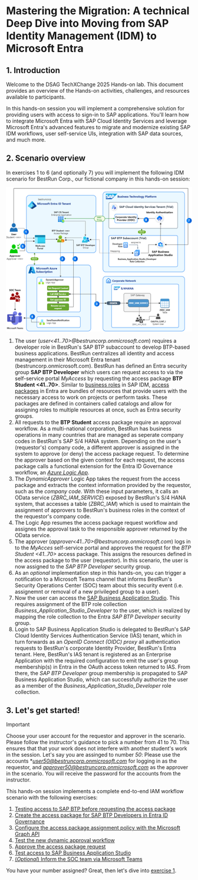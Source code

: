 # Mastering the Migration: A technical Deep Dive into Moving from SAP Identity Management (IDM) to Microsoft Entra
## 1. Introduction
Welcome to the DSAG TechXChange 2025 Hands-on lab. This document provides an overview of the Hands-on activities, challenges, and resources available to participants.

In this hands-on session you will implement a comprehensive solution for providing users with access to sign-in to SAP applications. You'll learn how to integrate Microsoft Entra with SAP Cloud Identity Services and leverage Microsoft Entra's advanced features to migrate and modernize existing SAP IDM workflows, user self-service UIs, integration with SAP data sources, and much more.

## 2. Scenario overview
In exercises 1 to 6 (and optionally 7) you will implement the following IDM scenario for BestRun Corp., our fictional company in this hands-on session:

![scenario](./img/scenario.png)

1. The user (*user<41..70>@bestruncorp.onmicrosoft.com*) requires a developer role in BestRun's SAP BTP subaccount to develop BTP-based business applications. BestRun centralizes all identity and access management in their Microsoft Entra tenant (bestruncorp.onmicrosoft.com). BestRun has defined an Entra security group **SAP BTP Developer** which users can request access to via the self-service portal *MyAccess* by requesting the access package **BTP Student \<41..70\>**. Similar to [business roles](https://help.sap.com/docs/SAP_IDENTITY_MANAGEMENT/4773a9ae1296411a9d5c24873a8d418c/d09544573d834cde9b9ee1d6c3120dcf.html?q=Business+Role#business-roles) in SAP IDM, [access packages](https://learn.microsoft.com/en-us/entra/id-governance/entitlement-management-overview) in Entra are bundles of resources that provide users with the necessary access to work on projects or perform tasks. These packages are defined in containers called catalogs and allow for assigning roles to multiple resources at once, such as Entra security groups.
1. All requests to the **BTP Student** access package require an approval workflow. As a multi-national corporation, BestRun has business operations in many countries that are managed as seperate company codes in BestRun's SAP S/4 HANA system. Depending on the user's (requestor's) company code, a different approver is assigned in the system to approve (or deny) the access package request. To determine the approver based on the given context for each request, the access package calls a functional extension for the Entra ID Governance workflow, an [*Azure Logic App*](https://learn.microsoft.com/en-us/azure/logic-apps/logic-apps-overview).
1. The *DynamicApprover* Logic App takes the request from the access package and extracts the context information provided by the requestor, such as the *company code*. With these input parameters, it calls an OData service (*ZBRC_IAM_SERVICE*) exposed by BestRun's S/4 HANA system, that accesses a table (*ZBRC_IAM*) which is used to maintain the assignment of approvers to BestRun's business roles in the context of the requestor's company code.
1. The Logic App resumes the access package request workflow and assignes the approval task to the responsible approver returned by the OData service.
1. The approver (*approver<41..70>@bestruncorp.onmicrosoft.com*) logs in to the *MyAcces* self-service portal and approves the request for the *BTP Student \<41..70\>* access package. This assigns the resources defined in the access package to the user (requestor). In this scenario, the user is now assigned to the *SAP BTP Developer* security group.
1. As an *optional* implementation step in this hands-on, you can trigger a notification to a Microsoft Teams channel that informs BestRun's Security Operations Center (SOC) team about this security event (i.e. assignemnt or removal of a new privileged group to a user).
1. Now the user can access the [SAP Business Application Studio](https://www.sap.com/germany/products/technology-platform/business-application-studio.html). This requires assignment of the BTP role collection *Business_Application_Studio_Developer* to the user, which is realized by mapping the role collection to the Entra *SAP BTP Developer* security group. 
1. Login to SAP Business Application Studio is delegated to BestRun's SAP Cloud Identity Services Authentication Service (IAS) tenant, which in turn forwards as an *OpenID Connect (OIDC) proxy* all authentication requests to BestRun's corporate Identity Provider, BestRun's Entra tenant. Here, BestRun's IAS tenant is registered as an Enterprise Application with the required configuration to emit the user's group membership(s) in Entra in the OAuth access token returned to IAS. From there, the *SAP BTP Developer* group membership is propagated to SAP Business Application Studio, which can successfully authorize the user as a member of the *Business_Application_Studio_Developer* role collection.

## 3. Let's get started!
> [!IMPORTANT]
> Choose your user account for the requestor and approver in the scenario. Please follow the instructor's guidance to pick a number from 41 to 70. This ensures that that your work does not interfere with another student's work in the session. Let's say you are assinged to number *50*: Please use the accounts **user50@bestruncorp.onmicrosoft.com* for logging in as the requestor, and *approver50@bestruncorp.onmicrosoft.com* as the approver in the scenario. You will receive the password for the accounts from the instructor.

This hands-on session implements a complete end-to-end IAM workflow scenario with the following exercises:
1. [Testing access to SAP BTP before requesting the access package](./ex1/ex1.md)
1. [Create the access package for SAP BTP Developers in Entra ID Governance](./ex2/ex2.md)
1. [Configure the access package assignment policy with the Microsoft Graph API](./ex3/ex3.md)
1. [Test the new dynamic approval workflow](./ex4/ex4.md)
1. [Approve the access package request](./ex5/ex5.md)
1. [Test access to SAP Business Application Studio](./ex6/ex6.md)
1. [(*Optional*) Inform the SOC team via Microsoft Teams](./ex7/ex7.md)

You have your number assigned? Great, then let's dive into [exercise 1](./ex1/ex1.md).
